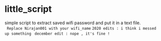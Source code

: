 # little_script
simple script to extract saved wifi password  and put it in a text file. 
<br>
``` Replace Nirajan001 with your wifi_name```
``` 2020 edits : i think i messed up something ```
``` december edit : nope , it's fine !```
